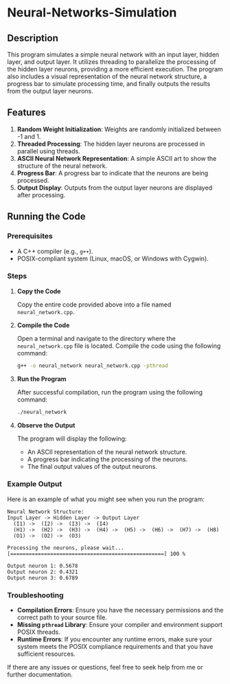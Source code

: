 # Neural-Networks-Simulation

## Description

This program simulates a simple neural network with an input layer, hidden layer, and output layer. It utilizes threading to parallelize the processing of the hidden layer neurons, providing a more efficient execution. The program also includes a visual representation of the neural network structure, a progress bar to simulate processing time, and finally outputs the results from the output layer neurons.

## Features

1. **Random Weight Initialization**: Weights are randomly initialized between -1 and 1.
2. **Threaded Processing**: The hidden layer neurons are processed in parallel using threads.
3. **ASCII Neural Network Representation**: A simple ASCII art to show the structure of the neural network.
4. **Progress Bar**: A progress bar to indicate that the neurons are being processed.
5. **Output Display**: Outputs from the output layer neurons are displayed after processing.

## Running the Code

### Prerequisites

- A C++ compiler (e.g., `g++`).
- POSIX-compliant system (Linux, macOS, or Windows with Cygwin).

### Steps

1. **Copy the Code**

   Copy the entire code provided above into a file named `neural_network.cpp`.

2. **Compile the Code**

   Open a terminal and navigate to the directory where the `neural_network.cpp` file is located. Compile the code using the following command:
   ```sh
   g++ -o neural_network neural_network.cpp -pthread
   ```

3. **Run the Program**

   After successful compilation, run the program using the following command:
   ```sh
   ./neural_network
   ```

4. **Observe the Output**

   The program will display the following:
   - An ASCII representation of the neural network structure.
   - A progress bar indicating the processing of the neurons.
   - The final output values of the output neurons.

### Example Output

Here is an example of what you might see when you run the program:

```
Neural Network Structure:
Input Layer -> Hidden Layer -> Output Layer
  (I1) ->  (I2) ->  (I3) ->  (I4)
  (H1) ->  (H2) ->  (H3) ->  (H4) ->  (H5) ->  (H6) ->  (H7) ->  (H8)
  (O1) ->  (O2) ->  (O3)

Processing the neurons, please wait...
[==================================================] 100 %

Output neuron 1: 0.5678
Output neuron 2: 0.4321
Output neuron 3: 0.6789
```

### Troubleshooting

- **Compilation Errors**: Ensure you have the necessary permissions and the correct path to your source file.
- **Missing `pthread` Library**: Ensure your compiler and environment support POSIX threads.
- **Runtime Errors**: If you encounter any runtime errors, make sure your system meets the POSIX compliance requirements and that you have sufficient resources.

If there are any issues or questions, feel free to seek help from me or further documentation.
